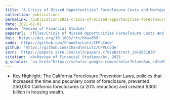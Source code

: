 ```yaml
---
title: "A Crisis of Missed Opportunities? Foreclosure Costs and Mortgage Modification During the Great Recession"
collection: publications
permalink: /publication/2021-crisis-of-missed-opportunities-foreclosure-costs-and-mortgage-modification-great-recession
date: 2021-02-01
venue: 'Review of Financial Studies'
paperurl: '/files/Crisis of Missed Opportunities Foreclosure Costs and Mortgage Modification During the Great Recession.pdf'
doi: 'https://doi.org/10.1093/rfs/hhaa059'
code: 'https://github.com/ChandlerLutz/CFPLCode'
github: 'https://github.com/ChandlerLutz/CFPLCode'
ssrn: 'https://papers.ssrn.com/sol3/papers.cfm?abstract_id=2831830'
citation: '<b>Review of Financial Studies</b>, 2021'
g_scholar: '<a href="https://scholar.google.com/scholar?hl=en&as_sdt=0%2C5&q=%22A+Crisis+of+Missed+Opportunities%3F+Foreclosure+Costs+and+Mortgage+Modification+During+the+Great+Recession%22&btnG=#d=gs_cit&u=%2Fscholar%3Fq%3Dinfo%3A_H9DftyGahoJ%3Ascholar.google.com%2F%26output%3Dcite%26scirp%3D0%26hl%3Den">Citation</a>'
---
```

* Key Highlight: The California Foreclosure Prevention Laws, policies that increased the time and pecuniary costs of foreclosure, prevented 250,000 California foreclosures (a 20% reduction) and created $300 billion in housing wealth.
